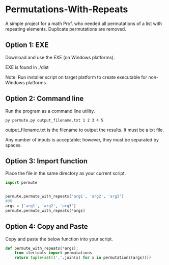 # Permutations-With-Repeats
A simple project for a math Prof. who needed all permutations of a list with repeating elements. Duplicate permutations are removed.

## Option 1: EXE
Download and use the EXE (on Windows platforms).

EXE is found in ./dist

Note: Run installer script on target platform to create executable for non-Windows platforms.

## Option 2: Command line
Run the program as a command line utility. 


```
py permute.py output_filename.txt 1 2 3 4 5
```

output_filename.txt is the filename to output the results. It must be a txt file.

Any number of inputs is acceptable; however, they must be separated by spaces.

## Option 3: Import function
Place the file in the same directory as your current script.

```python
import permute


permute.permute_with_repeats('arg1', 'arg2', 'arg3')
#OR
args = ['arg1', 'arg2', 'arg3']
permute.permute_with_repeats(*args)

```

## Option 4: Copy and Paste

Copy and paste the below function into your script.

```python
def permute_with_repeats(*args):
    from itertools import permutations
    return tuple(set((','.join(x) for x in permutations(args))))
```